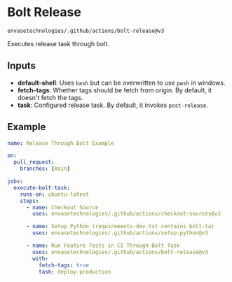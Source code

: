 # Bolt Release

`envasetechnologies/.github/actions/bolt-release@v3`

Executes release task through bolt.

## Inputs

- **default-shell**: Uses `bash` but can be overwritten to use `pwsh` in windows.
- **fetch-tags**: Whether tags should be fetch from origin. By default, it doesn't fetch the tags.
- **task**: Configured release task. By default, it invokes `post-release`.

## Example

```yaml
name: Release Through Bolt Example

on:
  pull_request:
    branches: [main]

jobs:
  execute-bolt-task:
    runs-on: ubuntu-latest
    steps:
      - name: Checkout Source
        uses: envasetechnologies/.github/actions/checkout-sources@v3

      - name: Setup Python (requirements-dev.txt contains bolt-ta)
        uses: envasetechnologies/.github/actions/setup-python@v3

      - name: Run Feature Tests in CI Through Bolt Task
        uses: envasetechnologies/.github/actions/bolt-release@v3
        with:
          fetch-tags: true
          task: deploy-production

```